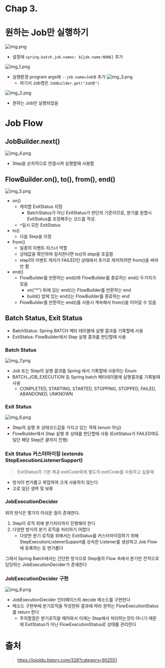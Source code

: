 # Chap 3.

# 원하는 Job만 실행하기

![img.png](img.png)

- 설정에 `spring.batch.job.names: ${job.name:NONE}` 추가

![img_1.png](img_1.png)

- 실행환경 program args에 `--job.name=Job명` 추가
    ![img_3.png](img_3.png)
    - 여기서 Job명은 `JobBuilder.get("Job명")`
    
![img_2.png](img_2.png)

- 원하는 Job만 실행되었음

# Job Flow

## JobBuilder.next()

![img_4.png](img_4.png)

- Step을 순차적으로 연결시켜 실행할때 사용함

## FlowBuilder.on(), to(), from(), end()

![img_5.png](img_5.png)

- on()
    - 캐치할 ExitStatus 지정
        - BatchStatus가 아닌 ExitStatus가 판단의 기준이므로, 분기를 원할시 ExitStatus를 조정해주는 코드를 작성.
    - `*`일시 모든 ExitStatus
- to()
    - 다음 Step을 지정
- from()
    - 일종의 이벤트 리스너 역할
    - 상태값을 확인하여 일치한다면 to()의 step을 호출함
    - step1의 이벤트 캐치가 FAILED인 상태에서 추가로 캐치하려면 from()을 써야만 함
- end()
    - FlowBuilder를 반환하는 end()와 FlowBuilder를 종료하는 end() 두가지가 있음
        - on("*") 뒤에 있는 end()는 FlowBuilder를 반환하는 end
        - build() 앞에 있는 end()는 FlowBuilder를 종료하는 end
    - FlowBuilder를 반환하는 end()를 사용시 계속해서 from()을 이어갈 수 있음

## Batch Status, Exit Status

- BatchStatus: Spring BATCH 메타 테이블에 실행 결과를 기록할때 사용
- ExitStatus: FlowBuilder에서 Step 실행 결과를 판단할때 사용

### Batch Status

![img_7.png](img_7.png)

- Job 또는 Step의 실행 결과를 Spring 에서 기록할때 사용하는 Enum
- BATCH_JOB_EXECUTION 등 Spring batch 메타테이블에 실행결과를 기록될때 사용
    - COMPLETED, STARTING, STARTED, STOPPING, STOPPED, FAILED, ABANDONED, UNKNOWN

### Exit Status

![img_6.png](img_6.png)

- Step의 실행 후 상태코드값을 가지고 있는 객체 (enum 아님)
- FlowBuilder에서 Step 실행 후 상태를 판단할때 사용 (ExitStatus가 FAILED여도 일단 해당 Step은 끝까지 진행)

### Exit Status 커스터마이징 (extends StepExecutionListenerSupport)

> ExitStatus의 기본 제공 exitCode외에 별도의 exitCode를 사용하고 싶을때

- 방식이 번거롭고 복잡하여 크게 사용하지 않는다
- 고로 일단 생략 및 보류

### JobExecutionDecider

위의 방식은 몇가지 아쉬운 점이 존재한다. 

1. Step이 로직 외에 분기처리까지 진행해야 한다
2. 다양한 방식의 분기 로직을 처리하기 어렵다
    - 다양한 분기 로직을 위해서는 ExitStatus를 커스터마이징하기 위해 StepExecutionListenerSupport를 상속한 Listener를 생성하고 Job Flow에 등록하는 등 번거롭다

그래서 Spring Batch에서는 간단한 방식으로 Step들의 Flow 속에서 분기만 전적으로 담당하는 JobExecutionDecider가 존재한다

### JobExecutionDecider 구현

![img_8.png](img_8.png)

- JobExecutionDecider 인터페이스의 decide 메소드를 구현한다
- 메소드 구현부에 분기로직을 작성한뒤 결과에 따라 원하는 FlowExecutionStatus를 return 한다
    - 주의할점은 분기로직을 떼어와서 이제는 Step에서 처리하는것이 아니기 때문에 ExitStatus가 아닌 FlowExecutionStatus로 상태를 관리한다
    
# 출처

> https://jojoldu.tistory.com/328?category=902551